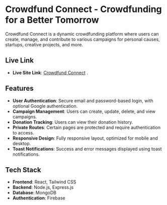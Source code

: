 # Crowdfund Connect - Crowdfunding for a Better Tomorrow

Crowdfund Connect is a dynamic crowdfunding platform where users can create, manage, and contribute to various campaigns for personal causes, startups, creative projects, and more.

## Live Link

- **Live Site Link**: [Crowdfund Connect](https://gadget-heaven-react.netlify.app/) .

## Features

- **User Authentication**: Secure email and password-based login, with optional Google authentication.
- **Campaign Management**: Users can create, update, delete, and view campaigns.
- **Donation Tracking**: Users can view their donation history.
- **Private Routes**: Certain pages are protected and require authentication to access.
- **Responsive Design**: Fully responsive layout, optimized for mobile and desktop.
- **Toast Notifications**: Success and error messages displayed using toast notifications.

## Tech Stack

- **Frontend**: React, Tailwind CSS
- **Backend**: Node.js, Express.js
- **Database**: MongoDB
- **Authentication**: Firebase 

